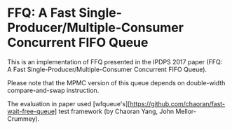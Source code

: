 # FFQ: A Fast Single-Producer/Multiple-Consumer Concurrent FIFO Queue

This is an implementation of FFQ presented in the IPDPS 2017 paper (FFQ: A Fast Single-Producer/Multiple-Consumer Concurrent FIFO Queue).

Please note that the MPMC version of this queue depends on double-width compare-and-swap instruction.

The evaluation in paper used [wfqueue's][https://github.com/chaoran/fast-wait-free-queue] test framework (by Chaoran Yang, John Mellor-Crummey).
